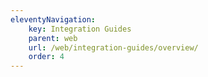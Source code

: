 ```yaml
---
eleventyNavigation:
    key: Integration Guides
    parent: web
    url: /web/integration-guides/overview/
    order: 4
---
```

